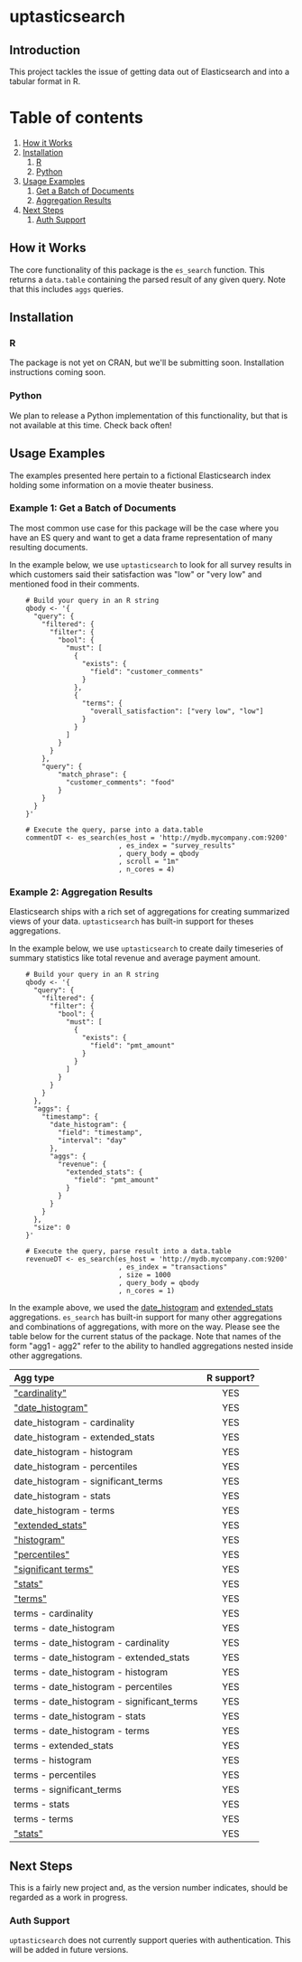 # uptasticsearch

## Introduction

This project tackles the issue of getting data out of Elasticsearch and into a tabular format in R.

# Table of contents
1. [How it Works](#howitworks)
2. [Installation](#installation)
    1. [R](#rinstallation)
    2. [Python](#pythoninstallation)
3. [Usage Examples](#paragraph2)
    1. [Get a Batch of Documents](#example1)
    2. [Aggregation Results](#example2)
4. [Next Steps](#nextsteps)
    1. [Auth Support](#authsupport)

## How it Works <a name="howitworks"></a>

The core functionality of this package is the `es_search` function. This returns a `data.table` containing the parsed result of any given query. Note that this includes `aggs` queries.

## Installation <a name="installation"></a>

### R <a name="rinstallation"></a>

The package is not yet on CRAN, but we'll be submitting soon. Installation instructions coming soon.

### Python <a name="pythoninstallation"></a>

We plan to release a Python implementation of this functionality, but that is not available at this time. Check back often!

## Usage Examples <a name="examples"></a>

The examples presented here pertain to a fictional Elasticsearch index holding some information on a movie theater business.

### Example 1: Get a Batch of Documents <a name="example1"></a>

The most common use case for this package will be the case where you have an ES query and want to get a data frame representation of many resulting documents. 

In the example below, we use `uptasticsearch` to look for all survey results in which customers said their satisfaction was "low" or "very low" and mentioned food in their comments.

```
    # Build your query in an R string
    qbody <- '{
      "query": {
        "filtered": {
          "filter": {
            "bool": {
              "must": [
                {
                  "exists": {
                    "field": "customer_comments"
                  }
                },
                {
                  "terms": {
                    "overall_satisfaction": ["very low", "low"]
                  }
                }
              ]
            }
          }
        },
        "query": {
            "match_phrase": {
              "customer_comments": "food"
            }
        }
      }
    }'

    # Execute the query, parse into a data.table
    commentDT <- es_search(es_host = 'http://mydb.mycompany.com:9200'
                           , es_index = "survey_results"
                           , query_body = qbody
                           , scroll = "1m"
                           , n_cores = 4)
```

### Example 2: Aggregation Results <a name="example2"></a>

Elasticsearch ships with a rich set of aggregations for creating summarized views of your data. `uptasticsearch` has built-in support for theses aggregations. 

In the example below, we use `uptasticsearch` to create daily timeseries of summary statistics like total revenue and average payment amount.

```
    # Build your query in an R string
    qbody <- '{
      "query": {
        "filtered": {
          "filter": {
            "bool": {
              "must": [
                {
                  "exists": {
                    "field": "pmt_amount"
                  }
                }
              ]
            }
          }
        }
      },
      "aggs": {
        "timestamp": {
          "date_histogram": {
            "field": "timestamp",
            "interval": "day"
          },
          "aggs": {
            "revenue": {
              "extended_stats": {
                "field": "pmt_amount"
              }
            }
          }
        }
      },
      "size": 0
    }'

    # Execute the query, parse result into a data.table
    revenueDT <- es_search(es_host = 'http://mydb.mycompany.com:9200'
                           , es_index = "transactions"
                           , size = 1000
                           , query_body = qbody
                           , n_cores = 1)
```

In the example above, we used the [date_histogram](https://www.elastic.co/guide/en/elasticsearch/reference/current/search-aggregations-bucket-datehistogram-aggregation.html) and [extended_stats](https://www.elastic.co/guide/en/elasticsearch/reference/current/search-aggregations-metrics-extendedstats-aggregation.html) aggregations. `es_search` has built-in support for many other aggregations and combinations of aggregations, with more on the way. Please see the table below for the current status of the package. Note that names of the form "agg1 - agg2" refer to the ability to handled aggregations nested inside other aggregations.

|Agg type                                     | R support?  |
|:--------------------------------------------|:-----------:|
|["cardinality"](http://bit.ly/2sn5Qiw)       |YES          |
|["date_histogram"](http://bit.ly/2qIR97Z)    |YES          |
|date_histogram - cardinality                 |YES          |
|date_histogram - extended_stats              |YES          |
|date_histogram - histogram                   |YES          |
|date_histogram - percentiles                 |YES          |
|date_histogram - significant_terms           |YES          |
|date_histogram - stats                       |YES          |
|date_histogram - terms                       |YES          |
|["extended_stats"](http://bit.ly/2qKqsDU)    |YES          |
|["histogram"](http://bit.ly/2sn4LXF)         |YES          |
|["percentiles"](http://bit.ly/2sy4z7f)       |YES          |
|["significant terms"](http://bit.ly/1KnhT1r) |YES          |
|["stats"](http://bit.ly/2sn1t74)             |YES          |
|["terms"](http://bit.ly/2mJyQ0C)             |YES          |
|terms - cardinality                          |YES          |
|terms - date_histogram                       |YES          |
|terms - date_histogram - cardinality         |YES          |
|terms - date_histogram - extended_stats      |YES          |
|terms - date_histogram - histogram           |YES          |
|terms - date_histogram - percentiles         |YES          |
|terms - date_histogram - significant_terms   |YES          |
|terms - date_histogram - stats               |YES          |
|terms - date_histogram - terms               |YES          |
|terms - extended_stats                       |YES          |
|terms - histogram                            |YES          |
|terms - percentiles                          |YES          |
|terms - significant_terms                    |YES          |
|terms - stats                                |YES          |
|terms - terms                                |YES          |
|["stats"](http://bit.ly/2sn1t74)             |YES          |

## Next Steps <a name="nextsteps"></a>

This is a fairly new project and, as the version number indicates, should be regarded as a work in progress.

### Auth Support <a name="authsupport"></a>

`uptasticsearch` does not currently support queries with authentication. This will be added in future versions.

